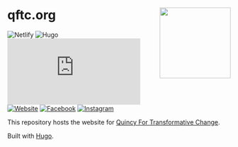 # qftc.org [<img src="https://raw.githubusercontent.com/qftc/qftc.org/main/static/images/qftc-logo.png" align="right" height="160" />](https://qftc.org/)

<!-- badges: start -->
![Netlify](https://img.shields.io/netlify/2eb25a56-a3c2-4ca8-9967-068ee8ca0d9e?style=flat-square&logo=netlify)
![Hugo](https://img.shields.io/badge/Hugo-%5E0.88.1-ff4088?style=flat-square&logo=hugo)
![License](https://img.shields.io/github/license/qftc/qftc.org?style=flat-square)
[![Website](https://img.shields.io/website?style=flat-square&url=https%3A%2F%2Fqftc.org)](https://qftc.org/)
[![Facebook](https://img.shields.io/badge/Facebook-1877F2?style=flat-square&logo=facebook&logoColor=white)](https://facebook.com/quincychange/)
[![Instagram](https://img.shields.io/badge/@quincyftc-E4405F?style=flat-square&logo=instagram&logoColor=white)](https://instagram.com/quincyftc/)
<!-- badges: end -->

This repository hosts the website for [Quincy For Transformative Change](https://qftc.org/).

Built with [Hugo](https://gohugo.io/).
